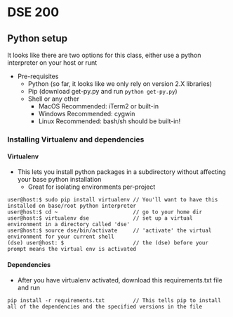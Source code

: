 # DSE 200  
## Python setup 
It looks like there are two options for this class, either use a python interpreter on your host or runt
* Pre-requisites
    * Python (so far, it looks like we only rely on version 2.X libraries)
    * Pip (download get-py.py and run `python get-py.py`)
    * Shell or any other
        * MacOS Recommended: iTerm2 or built-in
        * Windows Recommended: cygwin
        * Linux Recommended: bash/sh should be built-in!
### Installing Virtualenv and dependencies
#### Virtualenv
* This lets you install python packages in a subdirectory without affecting your base python installation
    * Great for isolating environments per-project
```
user@host:$ sudo pip install virtualenv // You'll want to have this installed on base/root python interpreter
user@host:$ cd ~                        // go to your home dir
user@host:$ virtualenv dse              // set up a virtual environment in a directory called 'dse'
user@host:$ source dse/bin/activate     // 'activate' the virtual environment for your current shell
(dse) user@host: $                      // the (dse) before your prompt means the virtual env is activated
```
#### Dependencies
* After you have virtualenv activated, download this requirements.txt file and run
```
pip install -r requirements.txt         // This tells pip to install all of the dependencies and the specified versions in the file
```